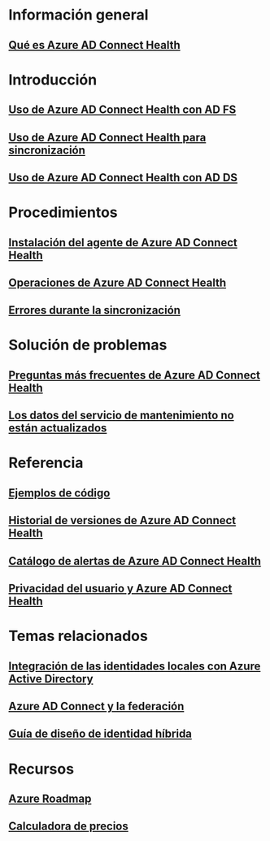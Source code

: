 # Información general
## [Qué es Azure AD Connect Health](active-directory-aadconnect-health.md)

# Introducción
## [Uso de Azure AD Connect Health con AD FS](active-directory-aadconnect-health-adfs.md)
## [Uso de Azure AD Connect Health para sincronización](active-directory-aadconnect-health-sync.md)
## [Uso de Azure AD Connect Health con AD DS](active-directory-aadconnect-health-adds.md)

# Procedimientos
## [Instalación del agente de Azure AD Connect Health](active-directory-aadconnect-health-agent-install.md)
## [Operaciones de Azure AD Connect Health](active-directory-aadconnect-health-operations.md)
## [Errores durante la sincronización](../active-directory-aadconnect-troubleshoot-sync-errors.md)

# Solución de problemas
## [Preguntas más frecuentes de Azure AD Connect Health](active-directory-aadconnect-health-faq.md)
## [Los datos del servicio de mantenimiento no están actualizados](active-directory-aadconnect-health-data-freshness.md)

# Referencia
## [Ejemplos de código](https://azure.microsoft.com/resources/samples/?service=active-directory)
## [Historial de versiones de Azure AD Connect Health](active-directory-aadconnect-health-version-history.md)
## [Catálogo de alertas de Azure AD Connect Health](active-directory-aadconnect-health-alert-catalog.md)
## [Privacidad del usuario y Azure AD Connect Health](active-directory-aadconnect-health-gdpr.md)

# Temas relacionados
## [Integración de las identidades locales con Azure Active Directory](../active-directory-aadconnect.md)
## [Azure AD Connect y la federación](../active-directory-aadconnectfed-whatis.md)
## [Guía de diseño de identidad híbrida](../active-directory-hybrid-identity-design-considerations-overview.md)

# Recursos
## [Azure Roadmap](https://azure.microsoft.com/roadmap/?category=security-identity)
## [Calculadora de precios](https://azure.microsoft.com/pricing/calculator/)
